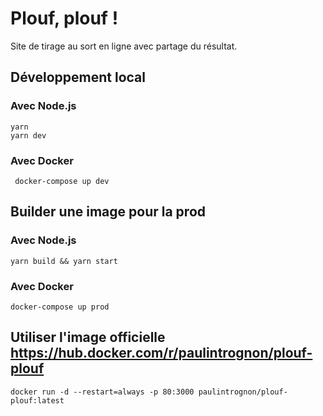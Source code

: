 # Plouf, plouf !

Site de tirage au sort en ligne avec partage du résultat.

## Développement local


### Avec Node.js

  ```shell
 yarn
 yarn dev
  ```

### Avec Docker

```shell
 docker-compose up dev
  ```

## Builder une image pour la prod

### Avec Node.js

```
yarn build && yarn start
```

### Avec Docker

```
docker-compose up prod
```

## Utiliser l'image officielle https://hub.docker.com/r/paulintrognon/plouf-plouf

```
docker run -d --restart=always -p 80:3000 paulintrognon/plouf-plouf:latest
```
